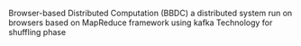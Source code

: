 Browser-based Distributed Computation (BBDC)
a distributed system run on browsers based on MapReduce framework using kafka Technology for shuffling phase
